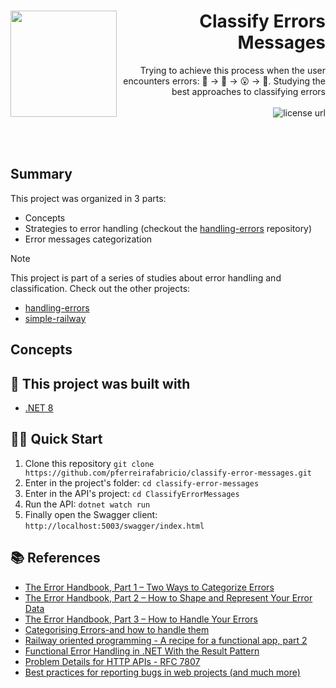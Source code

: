 <h1 align="right">
  <img src="" width="170px" align="left" />
  Classify Errors Messages
</h1>

<p align="right">
  Trying to achieve this process when the user encounters errors: 🤬 -> 🤔 -> 😮 -> 🤩. Studying the best approaches to classifying errors
  <br><br>
  <!-- License -->
  <a>
    <img alt="license url" src="https://img.shields.io/badge/license%20-MIT-1C1E26?style=for-the-badge&labelColor=2E2E2E&color=F03A17">
  </a>
</p>

<br>
<br>

## Summary

This project was organized in 3 parts:

- Concepts
- Strategies to error handling (checkout the [handling-errors](https://github.com/pferreirafabricio/handling-errors) repository)
- Error messages categorization

> [!NOTE]
> This project is part of a series of studies about error handling and classification. Check out the other projects:
>
> - [handling-errors](https://github.com/pferreirafabricio/handling-errors)
> - [simple-railway](https://github.com/pferreirafabricio/simple-railway)

## Concepts

## 🧱 This project was built with

- [.NET 8](https://dotnet.microsoft.com/pt-br/download/dotnet/8.0)

## 🏄‍♂️ Quick Start

 1. Clone this repository `git clone https://github.com/pferreirafabricio/classify-error-messages.git`
 2. Enter in the project's folder: `cd classify-error-messages`
 3. Enter in the API's project: `cd ClassifyErrorMessages`
 4. Run the API: `dotnet watch run`
 5. Finally open the Swagger client: `http://localhost:5003/swagger/index.html`

## 📚 References

- [The Error Handbook, Part 1 – Two Ways to Categorize Errors](https://spin.atomicobject.com/categorize-software-errors/)
- [The Error Handbook, Part 2 – How to Shape and Represent Your Error Data](https://spin.atomicobject.com/capturing-representing-errors/)
- [The Error Handbook, Part 3 – How to Handle Your Errors](https://spin.atomicobject.com/error-handling-process/)
- [Categorising Errors-and how to handle them](https://bootcamp.uxdesign.cc/oops-something-went-wrong-7db5aaab0b57)
- [Railway oriented programming - A recipe for a functional app, part 2](https://fsharpforfunandprofit.com/posts/recipe-part2/)
- [Functional Error Handling in .NET With the Result Pattern](https://www.milanjovanovic.tech/blog/functional-error-handling-in-dotnet-with-the-result-pattern)
- [Problem Details for HTTP APIs - RFC 7807](https://datatracker.ietf.org/doc/html/rfc7807)
- [Best practices for reporting bugs in web projects (and much more)](https://career.comarch.com/blog/best-practices-for-reporting-bugs-in-web-projects-and-much-more/)
